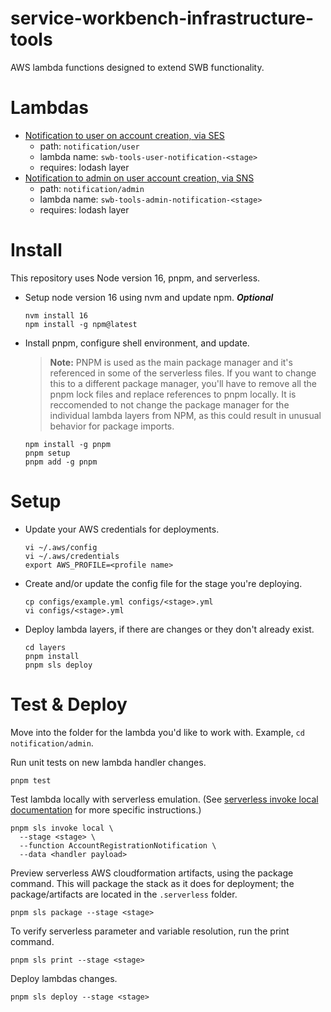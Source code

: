# service-workbench-infrastructure-tools
AWS lambda functions designed to extend SWB functionality.

# Lambdas

- [Notification to user on account creation, via SES](notification/user)
  - path: `notification/user`
  - lambda name: `swb-tools-user-notification-<stage>`
  - requires: lodash layer
- [Notification to admin on user account creation, via SNS](notification/admin)
  - path: `notification/admin`
  - lambda name: `swb-tools-admin-notification-<stage>`
  - requires: lodash layer

# Install
This repository uses Node version 16, pnpm, and serverless.


- Setup node version 16 using nvm and update npm. ***Optional***
  ```shell
  nvm install 16
  npm install -g npm@latest
  ```


- Install pnpm, configure shell environment, and update.

  > **Note:** PNPM is used as the main package manager and it's referenced in some of the serverless files. If you want to change this to a different package manager, you'll have to remove all  the pnpm lock files and replace references to pnpm locally. It is reccomended to not change the package manager for the individual lambda layers from NPM, as this could result in unusual behavior for package imports.

  ```shell
  npm install -g pnpm
  pnpm setup
  pnpm add -g pnpm
  ```

# Setup

- Update your AWS credentials for deployments.
  ```shell
  vi ~/.aws/config
  vi ~/.aws/credentials
  export AWS_PROFILE=<profile name>
  ```

- Create and/or update the config file for the stage you're deploying.
  ```shell
  cp configs/example.yml configs/<stage>.yml
  vi configs/<stage>.yml
  ```

- Deploy lambda layers, if there are changes or they don't already exist.
  ```shell
  cd layers
  pnpm install
  pnpm sls deploy
  ```

# Test & Deploy
Move into the folder for the lambda you'd like to work with. Example, `cd notification/admin`.

Run unit tests on new lambda handler changes.
```shell
pnpm test
```

Test lambda locally with serverless emulation. (See [serverless invoke local documentation](https://www.serverless.com/framework/docs/providers/aws/cli-reference/invoke-local) for more specific instructions.)
```shell
pnpm sls invoke local \
  --stage <stage> \
  --function AccountRegistrationNotification \
  --data <handler payload>
```

Preview serverless AWS cloudformation artifacts, using the package command. This will package the stack as it does for deployment; the package/artifacts are located in the `.serverless` folder.
```shell
pnpm sls package --stage <stage>
```

To verify serverless parameter and variable resolution, run the print command.
```shell
pnpm sls print --stage <stage>
```

Deploy lambdas changes.
```shell
pnpm sls deploy --stage <stage>
```
